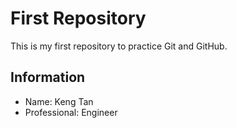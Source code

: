 # First Repository

This is my first repository to practice Git and GitHub.

## Information
- Name: Keng Tan
- Professional: Engineer
